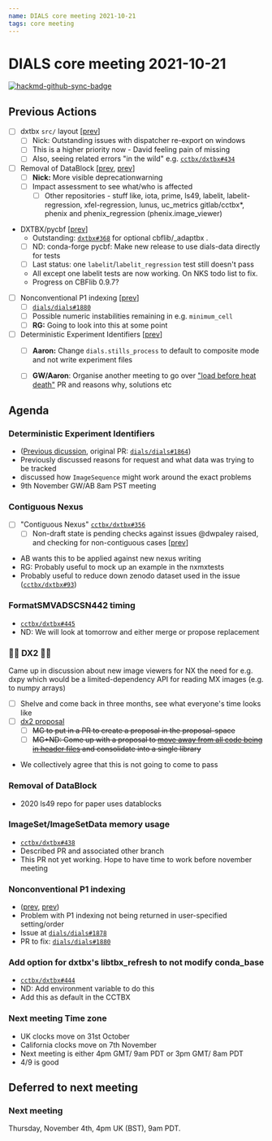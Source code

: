 ```yaml
---
name: DIALS core meeting 2021-10-21
tags: core meeting
---
```


# DIALS core meeting 2021-10-21

[![hackmd-github-sync-badge](https://hackmd.io/lQdURtKAR2SwT02-b5NAig/badge)](https://hackmd.io/lQdURtKAR2SwT02-b5NAig)


## Previous Actions

- [ ] dxtbx `src/` layout [[prev](https://dials.github.io/kb/core/20210715#src-layout-for-dxtbx)]
    - [ ] Nick: Outstanding issues with dispatcher re-export on windows
    - [ ] This is a higher priority now - David feeling pain of missing
    - [ ] Also, seeing related errors "in the wild" e.g. [`cctbx/dxtbx#434`](https://github.com/cctbx/dxtbx/pull/434)
- [ ] Removal of DataBlock [[prev](https://dials.github.io/kb/core/20210909#datablock), [prev](https://dials.github.io/kb/core/20210826#removal-of-datablock)]
    - [ ] **Nick:** More visible deprecationwarning
    - [ ] Impact assessment to see what/who is affected
        - [ ] Other repositories - stuff like, iota, prime, ls49, labelit, labelit-regression, xfel-regression, lunus, uc_metrics gitlab/cctbx*, phenix and phenix_regression (phenix.image_viewer)
- DXTBX/pycbf [[prev](https://dials.github.io/kb/core/20210826#cbflib-conda-forge-packagepycbf)]
    - Outstanding: [`dxtbx#368`](https://github.com/cctbx/dxtbx/pull/368) for optional cbflib/_adaptbx .
    * [ ] ND: conda-forge pycbf: Make new release to use dials-data directly for tests
    * [ ] Last status: one `labelit`/`labelit_regression` test still doesn't pass
    * All except one labelit tests are now working. On NKS todo list to fix.
    * Progress on CBFlib 0.9.7?
- [ ] Nonconventional P1 indexing [[prev](https://dials.github.io/kb/core/20210923#nonconventional-p1-indexing)]
    - [ ] [`dials/dials#1880`](https://github.com/dials/dials/pull/1880)
    - [ ] Possible numeric instabilities remaining in e.g. `minimum_cell`
    - [ ] **RG:** Going to look into this at some point
- [ ] Deterministic Experiment Identifiers [[prev](https://dials.github.io/kb/core/20210923#deterministic-experiment-identifiers)]
    - [ ] **Aaron:** Change `dials.stills_process` to default to composite mode and not write experiment files
    - [ ] **GW/Aaron**: Organise another meeting to go over ["load before heat death"](https://github.com/cctbx/dxtbx/pull/118) PR and reasons why, solutions etc


## Agenda

### Deterministic Experiment Identifiers

- ([Previous dicussion](https://dials.github.io/kb/core/20210923#deterministic-experiment-identifiers), original PR: [`dials/dials#1864`](https://github.com/dials/dials/pull/1864))
- Previously discussed reasons for request and what data was trying to be tracked
- discussed how `ImageSequence` might work around the exact problems
- 9th November GW/AB 8am PST meeting

### Contiguous Nexus

- [ ] "Contiguous Nexus" [`cctbx/dxtbx#356`](https://github.com/cctbx/dxtbx/pull/356)
    - [ ] Non-draft state is pending checks against issues @dwpaley raised, and checking for non-contiguous cases [[prev](https://dials.github.io/kb/core/20210715#contiguous-nexus-pr)]
- AB wants this to be applied against new nexus writing
- RG: Probably useful to mock up an example in the nxmxtests
- Probably useful to reduce down zenodo dataset used in the issue ([`cctbx/dxtbx#93`](https://github.com/cctbx/dxtbx/issues/93))

### FormatSMVADSCSN442 timing

- [`cctbx/dxtbx#445`](https://github.com/cctbx/dxtbx/pull/445)
- ND: We will look at tomorrow and either merge or propose replacement

### 🧟‍♂️ DX2 🧟‍♀️

Came up in discussion about new image viewers for NX the need for e.g. dxpy which would be a limited-dependency API for reading MX images (e.g. to numpy arrays)

* [ ] Shelve and come back in three months, see what everyone's time looks like
* [ ] [dx2 proposal](https://dials.github.io/kb/core/20210128#dx2-proposal)
	* [ ] ~~MG to put in a PR to create a proposal in the proposal-space~~
    * [ ] ~~MG+ND: Come up with a proposal to [move away from all code being in header files](https://dials.github.io/kb/core/20201001#overall-architecture-discussion) and consolidate into a single library~~
- We collectively agree that this is not going to come to pass

### Removal of DataBlock

- 2020 ls49 repo for paper uses datablocks

### ImageSet/ImageSetData memory usage

- [`cctbx/dxtbx#438`](https://github.com/cctbx/dxtbx/pull/438)
- Described PR and associated other branch
- This PR not yet working. Hope to have time to work before november meeting

### Nonconventional P1 indexing
- ([prev](https://dials.github.io/kb/core/20210923#nonconventional-p1-indexing), [prev](https://dials.github.io/kb/core/20210909#nonconventional-p1-indexing))
- Problem with P1 indexing not being returned in user-specified setting/order
- Issue at [`dials/dials#1878`](https://github.com/dials/dials/issues/1878)
- PR to fix: [`dials/dials#1880`](https://github.com/dials/dials/pull/1880)



### Add option for dxtbx's libtbx_refresh to not modify conda_base 
- [`cctbx/dxtbx#444`](https://github.com/cctbx/dxtbx/issues/444)
- ND: Add environment variable to do this
- Add this as default in the CCTBX

### Next meeting Time zone
- UK clocks move on 31st October
- California clocks move on 7th November
- Next meeting is either 4pm GMT/ 9am PDT or 3pm GMT/ 8am PDT
- 4/9 is good

## Deferred to next meeting

### Next meeting
Thursday, November 4th, 4pm UK (BST), 9am PDT.